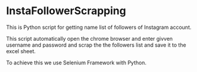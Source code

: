 # InstaFollowerScrapping
This is Python script for getting name list of followers of Instagram account.

This script automatically open the chrome browser and enter givven username and password and scrap the the followers list and save it to the excel sheet.

To achieve this we use Selenium Framework with Python.
